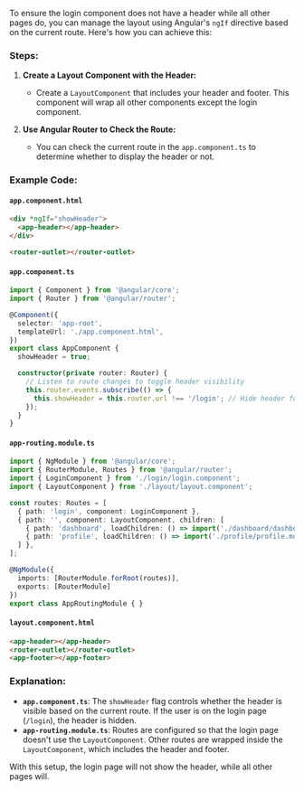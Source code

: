 To ensure the login component does not have a header while all other pages do, you can manage the layout using Angular's `ngIf` directive based on the current route. Here's how you can achieve this:

### Steps:

1. **Create a Layout Component with the Header:**
   - Create a `LayoutComponent` that includes your header and footer. This component will wrap all other components except the login component.

2. **Use Angular Router to Check the Route:**
   - You can check the current route in the `app.component.ts` to determine whether to display the header or not.

### Example Code:

#### `app.component.html`
```html
<div *ngIf="showHeader">
  <app-header></app-header>
</div>

<router-outlet></router-outlet>
```

#### `app.component.ts`
```typescript
import { Component } from '@angular/core';
import { Router } from '@angular/router';

@Component({
  selector: 'app-root',
  templateUrl: './app.component.html',
})
export class AppComponent {
  showHeader = true;

  constructor(private router: Router) {
    // Listen to route changes to toggle header visibility
    this.router.events.subscribe(() => {
      this.showHeader = this.router.url !== '/login'; // Hide header for login route
    });
  }
}
```

#### `app-routing.module.ts`
```typescript
import { NgModule } from '@angular/core';
import { RouterModule, Routes } from '@angular/router';
import { LoginComponent } from './login/login.component';
import { LayoutComponent } from './layout/layout.component';

const routes: Routes = [
  { path: 'login', component: LoginComponent },
  { path: '', component: LayoutComponent, children: [
    { path: 'dashboard', loadChildren: () => import('./dashboard/dashboard.module').then(m => m.DashboardModule) },
    { path: 'profile', loadChildren: () => import('./profile/profile.module').then(m => m.ProfileModule) }
  ] },
];

@NgModule({
  imports: [RouterModule.forRoot(routes)],
  exports: [RouterModule]
})
export class AppRoutingModule { }
```

#### `layout.component.html`
```html
<app-header></app-header>
<router-outlet></router-outlet>
<app-footer></app-footer>
```

### Explanation:
- **`app.component.ts`**: The `showHeader` flag controls whether the header is visible based on the current route. If the user is on the login page (`/login`), the header is hidden.
- **`app-routing.module.ts`**: Routes are configured so that the login page doesn't use the `LayoutComponent`. Other routes are wrapped inside the `LayoutComponent`, which includes the header and footer.

With this setup, the login page will not show the header, while all other pages will.